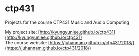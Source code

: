 # ctp431
Projects for the course CTP431 Music and Audio Computing 

My project site: [http://kyungyunlee.github.io/ctp431](http://kyungyunlee.github.io/ctp431)  
The course website: [https://juhannam.github.io/ctp431/2018/](https://juhannam.github.io/ctp431/2018/)
